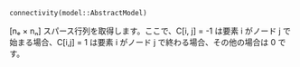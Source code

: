 ```
connectivity(model::AbstractModel)
```

[nₑ × nₙ] スパース行列を取得します。ここで、C[i, j] = -1 は要素 i がノード j で始まる場合、C[i,j] = 1 は要素 i がノード j で終わる場合、その他の場合は 0 です。
